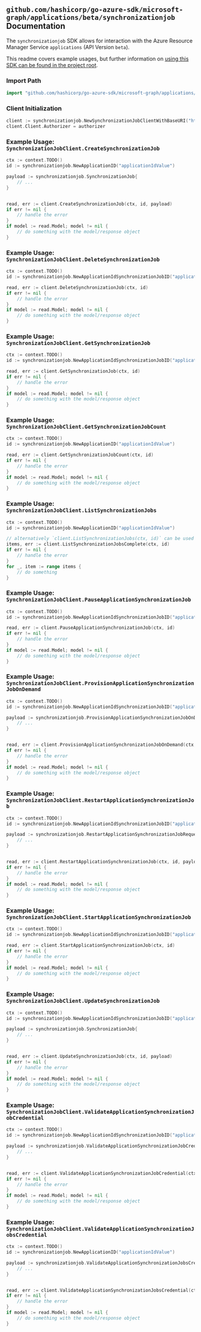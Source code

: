 
## `github.com/hashicorp/go-azure-sdk/microsoft-graph/applications/beta/synchronizationjob` Documentation

The `synchronizationjob` SDK allows for interaction with the Azure Resource Manager Service `applications` (API Version `beta`).

This readme covers example usages, but further information on [using this SDK can be found in the project root](https://github.com/hashicorp/go-azure-sdk/tree/main/docs).

### Import Path

```go
import "github.com/hashicorp/go-azure-sdk/microsoft-graph/applications/beta/synchronizationjob"
```


### Client Initialization

```go
client := synchronizationjob.NewSynchronizationJobClientWithBaseURI("https://management.azure.com")
client.Client.Authorizer = authorizer
```


### Example Usage: `SynchronizationJobClient.CreateSynchronizationJob`

```go
ctx := context.TODO()
id := synchronizationjob.NewApplicationID("applicationIdValue")

payload := synchronizationjob.SynchronizationJob{
	// ...
}


read, err := client.CreateSynchronizationJob(ctx, id, payload)
if err != nil {
	// handle the error
}
if model := read.Model; model != nil {
	// do something with the model/response object
}
```


### Example Usage: `SynchronizationJobClient.DeleteSynchronizationJob`

```go
ctx := context.TODO()
id := synchronizationjob.NewApplicationIdSynchronizationJobID("applicationIdValue", "synchronizationJobIdValue")

read, err := client.DeleteSynchronizationJob(ctx, id)
if err != nil {
	// handle the error
}
if model := read.Model; model != nil {
	// do something with the model/response object
}
```


### Example Usage: `SynchronizationJobClient.GetSynchronizationJob`

```go
ctx := context.TODO()
id := synchronizationjob.NewApplicationIdSynchronizationJobID("applicationIdValue", "synchronizationJobIdValue")

read, err := client.GetSynchronizationJob(ctx, id)
if err != nil {
	// handle the error
}
if model := read.Model; model != nil {
	// do something with the model/response object
}
```


### Example Usage: `SynchronizationJobClient.GetSynchronizationJobCount`

```go
ctx := context.TODO()
id := synchronizationjob.NewApplicationID("applicationIdValue")

read, err := client.GetSynchronizationJobCount(ctx, id)
if err != nil {
	// handle the error
}
if model := read.Model; model != nil {
	// do something with the model/response object
}
```


### Example Usage: `SynchronizationJobClient.ListSynchronizationJobs`

```go
ctx := context.TODO()
id := synchronizationjob.NewApplicationID("applicationIdValue")

// alternatively `client.ListSynchronizationJobs(ctx, id)` can be used to do batched pagination
items, err := client.ListSynchronizationJobsComplete(ctx, id)
if err != nil {
	// handle the error
}
for _, item := range items {
	// do something
}
```


### Example Usage: `SynchronizationJobClient.PauseApplicationSynchronizationJob`

```go
ctx := context.TODO()
id := synchronizationjob.NewApplicationIdSynchronizationJobID("applicationIdValue", "synchronizationJobIdValue")

read, err := client.PauseApplicationSynchronizationJob(ctx, id)
if err != nil {
	// handle the error
}
if model := read.Model; model != nil {
	// do something with the model/response object
}
```


### Example Usage: `SynchronizationJobClient.ProvisionApplicationSynchronizationJobOnDemand`

```go
ctx := context.TODO()
id := synchronizationjob.NewApplicationIdSynchronizationJobID("applicationIdValue", "synchronizationJobIdValue")

payload := synchronizationjob.ProvisionApplicationSynchronizationJobOnDemandRequest{
	// ...
}


read, err := client.ProvisionApplicationSynchronizationJobOnDemand(ctx, id, payload)
if err != nil {
	// handle the error
}
if model := read.Model; model != nil {
	// do something with the model/response object
}
```


### Example Usage: `SynchronizationJobClient.RestartApplicationSynchronizationJob`

```go
ctx := context.TODO()
id := synchronizationjob.NewApplicationIdSynchronizationJobID("applicationIdValue", "synchronizationJobIdValue")

payload := synchronizationjob.RestartApplicationSynchronizationJobRequest{
	// ...
}


read, err := client.RestartApplicationSynchronizationJob(ctx, id, payload)
if err != nil {
	// handle the error
}
if model := read.Model; model != nil {
	// do something with the model/response object
}
```


### Example Usage: `SynchronizationJobClient.StartApplicationSynchronizationJob`

```go
ctx := context.TODO()
id := synchronizationjob.NewApplicationIdSynchronizationJobID("applicationIdValue", "synchronizationJobIdValue")

read, err := client.StartApplicationSynchronizationJob(ctx, id)
if err != nil {
	// handle the error
}
if model := read.Model; model != nil {
	// do something with the model/response object
}
```


### Example Usage: `SynchronizationJobClient.UpdateSynchronizationJob`

```go
ctx := context.TODO()
id := synchronizationjob.NewApplicationIdSynchronizationJobID("applicationIdValue", "synchronizationJobIdValue")

payload := synchronizationjob.SynchronizationJob{
	// ...
}


read, err := client.UpdateSynchronizationJob(ctx, id, payload)
if err != nil {
	// handle the error
}
if model := read.Model; model != nil {
	// do something with the model/response object
}
```


### Example Usage: `SynchronizationJobClient.ValidateApplicationSynchronizationJobCredential`

```go
ctx := context.TODO()
id := synchronizationjob.NewApplicationIdSynchronizationJobID("applicationIdValue", "synchronizationJobIdValue")

payload := synchronizationjob.ValidateApplicationSynchronizationJobCredentialRequest{
	// ...
}


read, err := client.ValidateApplicationSynchronizationJobCredential(ctx, id, payload)
if err != nil {
	// handle the error
}
if model := read.Model; model != nil {
	// do something with the model/response object
}
```


### Example Usage: `SynchronizationJobClient.ValidateApplicationSynchronizationJobsCredential`

```go
ctx := context.TODO()
id := synchronizationjob.NewApplicationID("applicationIdValue")

payload := synchronizationjob.ValidateApplicationSynchronizationJobsCredentialRequest{
	// ...
}


read, err := client.ValidateApplicationSynchronizationJobsCredential(ctx, id, payload)
if err != nil {
	// handle the error
}
if model := read.Model; model != nil {
	// do something with the model/response object
}
```
